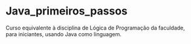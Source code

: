 # Java_primeiros_passos
Curso equivalente à disciplina de Lógica de Programação da faculdade, para iniciantes, usando Java como linguagem.
